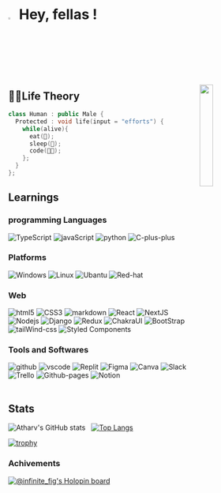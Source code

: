 # <img src="https://media.tenor.com/nP7Hl7wEZOcAAAAi/hacker-meme-hacker.gif" width="3%" > Hey, fellas !

  <img src="https://media.tenor.com/dHk-LfzHrtwAAAAi/linux-computer.gif" align="right" width="23%">
<!--  
https://media.tenor.com/eGZSsb7-1xsAAAAi/cute-man.gif
-->

<!-- - 🔭 I’m currently learning... 
- 🌱 I’m currently learning Javascript and its front end libraries.
- 💣 exiting plans Comming Soon ..
- 👯 I’m looking to collaborate on web projects.
- 🤔 I’m looking for help with UI/UX.
- 📫 How to reach me: vyasatharv889@gmail.com
- 🖐️ personal website : https://mr-okey.github.io/portfollio/
 -->



## 🏃‍♂️Life Theory 
```c++
class Human : public Male {
  Protected : void life(input = "efforts") {
    while(alive){
      eat(🍔);
      sleep(🛌);
      code(🧑‍💻);
    };
  }
};
```


<h2>Learnings</h2>

<h3>programming Languages</h3>
<div>
  <img alt="TypeScript" src="https://img.shields.io/badge/TypeScript-007ACC?style=for-the-badge&logo=typescript&logoColor=white" />  
  <img alt="javaScript" src="https://img.shields.io/badge/JavaScript-323330?style=for-the-badge&logo=javascript&logoColor=F7DF1E" />
  <img alt="python" src="https://img.shields.io/badge/Python-FFD43B?style=for-the-badge&logo=python&logoColor=blue">
  <img alt="C-plus-plus" src="https://img.shields.io/badge/C%2B%2B-00599C?style=for-the-badge&logo=c%2B%2B&logoColor=white">
</div>


<h3>Platforms</h3>
<div>
  <img alt="Windows" src="https://img.shields.io/badge/Windows-0078D6?style=for-the-badge&logo=windows&logoColor=white">
  <img alt="Linux" src="https://img.shields.io/badge/Linux-FCC624?style=for-the-badge&logo=linux&logoColor=black">
  <img alt="Ubantu" src="https://img.shields.io/badge/Ubuntu-E95420?style=for-the-badge&logo=ubuntu&logoColor=white">
  <img alt="Red-hat" src="https://img.shields.io/badge/Red%20Hat-EE0000?style=for-the-badge&logo=redhat&logoColor=white">
</div>

<h3>Web</h3>
<div>
  <img alt="html5" src="https://img.shields.io/badge/HTML5-E34F26?style=for-the-badge&logo=html5&logoColor=white" />
  <img alt="CSS3" src="https://img.shields.io/badge/CSS3-1572B6?style=for-the-badge&logo=css3&logoColor=white" />
  <img alt="markdown" src="https://img.shields.io/badge/Markdown-000000?style=for-the-badge&logo=markdown&logoColor=white">
  <img alt="React" src="https://img.shields.io/badge/React-20232A?style=for-the-badge&logo=react&logoColor=61DAFB" />
  <img alt="NextJS" src="https://img.shields.io/badge/next.js-000000?style=for-the-badge&logo=nextdotjs&logoColor=white" />
  <img alt="Nodejs" src="https://img.shields.io/badge/Node.js-339933?style=for-the-badge&logo=nodedotjs&logoColor=white" />
  <img alt="Django" src="https://img.shields.io/badge/Django-092E20?style=for-the-badge&logo=django&logoColor=green">
  <img alt="Redux" src="https://img.shields.io/badge/Redux-593D88?style=for-the-badge&logo=redux&logoColor=white">
  <img alt="ChakraUI" src="https://img.shields.io/badge/Chakra--UI-319795?style=for-the-badge&logo=chakra-ui&logoColor=white">
  <img alt="BootStrap" src="https://img.shields.io/badge/Bootstrap-563D7C?style=for-the-badge&logo=bootstrap&logoColor=white">
  <img alt="tailWind-css" src="https://img.shields.io/badge/Tailwind_CSS-38B2AC?style=for-the-badge&logo=tailwind-css&logoColor=white">
  <img alt="Styled Components" src="https://img.shields.io/badge/styled--components-DB7093?style=for-the-badge&logo=styled-components&logoColor=white" />   
</div>
  
<h3>Tools and Softwares</h3>
<div>
  <img alt="github" src="https://img.shields.io/badge/GitHub-100000?style=for-the-badge&logo=github&logoColor=white" />
  <img alt="vscode" src="https://img.shields.io/badge/VSCode-0078D4?style=for-the-badge&logo=visual%20studio%20code&logoColor=white" />
  <img alt="Replit" src="https://img.shields.io/badge/replit-667881?style=for-the-badge&logo=replit&logoColor=white" />
  <img alt="Figma" src="https://img.shields.io/badge/Figma-F24E1E?style=for-the-badge&logo=figma&logoColor=white">
  <img alt="Canva" src="https://img.shields.io/badge/Canva-%2300C4CC.svg?&style=for-the-badge&logo=Canva&logoColor=white">
  <img alt="Slack" src="https://img.shields.io/badge/Slack-4A154B?style=for-the-badge&logo=slack&logoColor=white">
  <img alt="Trello" src="https://img.shields.io/badge/Trello-0052CC?style=for-the-badge&logo=trello&logoColor=white">
  <img alt="Github-pages" src="https://img.shields.io/badge/GitHub%20Pages-222222?style=for-the-badge&logo=GitHub%20Pages&logoColor=white">
  <img alt="Notion" src="https://img.shields.io/badge/Notion-000000?style=for-the-badge&logo=notion&logoColor=white">
</div>

<br>
<h2>Stats</h2>

<!-- [![Top Langs](https://github-readme-stats.vercel.app/api/top-langs/?username=Mr-okey&theme=radical)](https://github.com/anuraghazra/github-readme-stats) -->
![Atharv's GitHub stats](https://github-readme-stats.vercel.app/api?username=1447bits&show_icons=true&theme=radical) &nbsp;
[![Top Langs](https://github-readme-stats.vercel.app/api/top-langs/?username=1447bits&layout=compact&theme=radical)](https://github.com/anuraghazra/github-readme-stats)

[![trophy](https://github-profile-trophy.vercel.app/?username=1447bits&theme=radical)](https://github.com/ryo-ma/github-profile-trophy)

<h3>Achivements</h3>

[![@infinite_fig's Holopin board](https://holopin.me/infinite_fig)](https://holopin.io/@infinite_fig)

